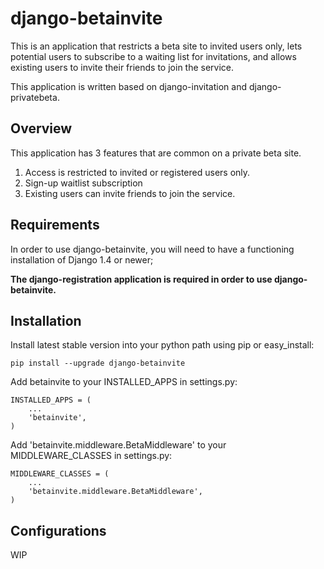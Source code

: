 django-betainvite
=================

This is an application that restricts a beta site to invited users only,
lets potential users to subscribe to a waiting list for invitations,
and allows existing users to invite their friends to join the service.

This application is written based on django-invitation and django-privatebeta.

Overview
-------------------------
This application has 3 features that are common on a private beta site.

1. Access is restricted to invited or registered users only.
2. Sign-up waitlist subscription
3. Existing users can invite friends to join the service. 

Requirements
-------------------------
In order to use django-betainvite, you will need to have a
functioning installation of Django 1.4 or newer;

**The django-registration application is required in order to use 
django-betainvite.**

Installation
-------------------------
Install latest stable version into your python path using pip or easy_install:

```Shell
pip install --upgrade django-betainvite
```

Add betainvite to your INSTALLED_APPS in settings.py:

```Shell
INSTALLED_APPS = (
    ...
    'betainvite',
)
```

Add 'betainvite.middleware.BetaMiddleware' to your MIDDLEWARE_CLASSES in settings.py:

```Shell
MIDDLEWARE_CLASSES = (
    ...
    'betainvite.middleware.BetaMiddleware',
)
```

Configurations
-------------------------
WIP
